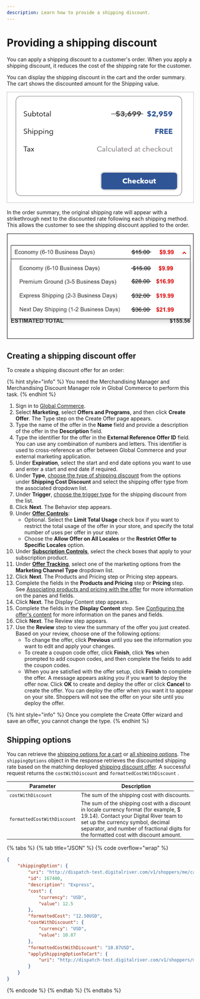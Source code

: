 ```yaml
---
description: Learn how to provide a shipping discount.
---
```


# Providing a shipping discount

You can apply a shipping discount to a customer's order. When you apply a shipping discount, it reduces the cost of the shipping rate for the customer.&#x20;

You can display the shipping discount in the cart and the order summary. The cart shows the discounted amount for the Shipping value.

![](<../../../.gitbook/assets/shipping-discount-cart (1).png>)

In the order summary, the original shipping rate will appear with a strikethrough next to the discounted rate following each shipping method. This allows the customer to see the shipping discount applied to the order.

![](../../../.gitbook/assets/shipping-discount.png)

## Creating a shipping discount offer

To create a shipping discount offer for an order:

{% hint style="info" %}
You need the Merchandising Manager and Merchandising Discount Manager role in Global Commerce to perform this task.
{% endhint %}

1. Sign in to [Global Commerce](https://gc.digitalriver.com/gc/ent/login.do).
2. Select **Marketing**, select **Offers and Programs**, and then click **Create Offer**. The Type step on the Create Offer page appears.
3. Type the name of the offer in the **Name** field and provide a description of the offer in the **Description** field.
4. Type the identifier for the offer in the **External Reference Offer ID** field. You can use any combination of numbers and letters. This identifier is used to cross-reference an offer between Global Commerce and your external marketing application.
5. Under **Expiration**, select the start and end date options you want to use and enter a start and end date if required.
6. Under **Type**, [choose the type of shipping discount](https://help.digitalriver.com/help/gc/Marketing/Offers/Configuring-the-offer-type.htm#ShippingCostDiscount) from the options under **Shipping Cost Discount** and select the shipping offer type from the associated dropdown list.
7. Under **Trigger**, [choose the trigger type](https://help.digitalriver.com/help/gc/Marketing/Offers/Configuring-the-offer-type.htm#Trigger) for the shipping discount from the list.
8. Click **Next**. The Behavior step appears.
9. Under [**Offer Controls**](https://help.digitalriver.com/help/gc/Marketing/Offers/Defining-how-the-offer-behaves.htm#OfferControls):&#x20;
   * Optional. Select the **Limit Total Usage** check box if you want to restrict the total usage of the offer in your store, and specify the total number of uses per offer in your store.
   * Choose the **Allow Offer on All Locales** or the **Restrict Offer to Specific Locales** option.
10. Under [**Subscription Controls**](https://help.digitalriver.com/help/gc/Marketing/Offers/Defining-how-the-offer-behaves.htm#SubscriptionControls), select the check boxes that apply to your subscription product.
11. Under [**Offer Tracking**](https://help.digitalriver.com/help/gc/Marketing/Offers/Defining-how-the-offer-behaves.htm#OfferTracking), select one of the marketing options from the **Marketing Channel Type** dropdown list.
12. Click **Next**. The Products and Pricing step or Pricing step appears.&#x20;
13. Complete the fields in the **Products and Pricing** step or **Pricing** step. See [Associating products and pricing with the offer](https://help.digitalriver.com/help/gc/Marketing/Offers/Associating-products-and-pricing-with-the-offer.htm) for more information on the panes and fields.&#x20;
14. Click **Next**. The Display Content step appears.
15. Complete the fields in the **Display Content** step. See [Configuring the offer's content](https://help.digitalriver.com/help/gc/Marketing/Offers/Configuring-the-offers-content.htm) for more information on the panes and fields.
16. Click **Next**. The Review step appears.
17. Use the **Review** step to view the summary of the offer you just created. Based on your review, choose one of the following options:&#x20;
    * To change the offer, click **Previous** until you see the information you want to edit and apply your changes.&#x20;
    * To create a coupon code offer, click **Finish**, click **Yes** when prompted to add coupon codes, and then complete the fields to add the coupon codes.&#x20;
    * When you are satisfied with the offer setup, click **Finish** to complete the offer. A message appears asking you if you want to deploy the offer now. Click **OK** to create and deploy the offer or click **Cancel** to create the offer. You can deploy the offer when you want it to appear on your site. Shoppers will not see the offer on your site until you deploy the offer.

{% hint style="info" %}
Once you complete the Create Offer wizard and save an offer, you cannot change the type.
{% endhint %}

## Shipping options

You can retrieve the [shipping options for a cart](https://www.digitalriver.com/docs/commerce-api-reference/#tag/Shipping-Options/paths/\~1v1\~1shoppers\~1me\~1carts\~1active\~1shipping-options\~1{shippingOptionsId}/get) or [all shipping options](https://www.digitalriver.com/docs/commerce-api-reference/#tag/Shipping-Options/paths/\~1v1\~1shoppers\~1me\~1carts\~1active\~1shipping-options/get). The `shippingOptions` object in the response retrieves the discounted shipping rate based on the matching deployed [shipping discount offer](providing-a-shipping-discount.md#creating-a-shipping-discount-offer). A successful request returns the `costWithDiscount` and `formattedCostWithDiscount` .

| Parameter                   | Description                                                                                                                                                                                                                                                   |
| --------------------------- | ------------------------------------------------------------------------------------------------------------------------------------------------------------------------------------------------------------------------------------------------------------- |
| `costWithDiscount`          | The sum of the shipping cost with discounts.                                                                                                                                                                                                                  |
| `formattedCostWithDiscount` | The sum of the shipping cost with a discount in locale currency format (for example, $ 19.14). Contact your Digital River team to set up the currency symbol, decimal separator, and number of fractional digits for the formatted cost with discount amount. |

{% tabs %}
{% tab title="JSON" %}
{% code overflow="wrap" %}
```json
{
    "shippingOption": {
        "uri": "http://dispatch-test.digitalriver.com/v1/shoppers/me/carts/active/shipping-options/167400",
        "id": 167400,
        "description": "Express",
        "cost": {
            "currency": "USD",
            "value": 12.5
        },
        "formattedCost": "12.50USD",
        "costWithDiscount": {
            "currency": "USD",
            "value": 10.87
        },
        "formattedCostWithDiscount": "10.87USD",
        "applyShippingOptionToCart": {
            "uri": "http://dispatch-test.digitalriver.com/v1/shoppers/me/carts/active/apply-shipping-option?shippingOptionId=167400"
        }
    }
}
```
{% endcode %}
{% endtab %}
{% endtabs %}
